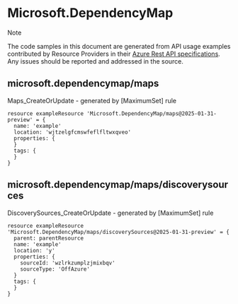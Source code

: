 # Microsoft.DependencyMap
  
> [!NOTE]
> The code samples in this document are generated from API usage examples contributed by Resource Providers in their [Azure Rest API specifications](https://github.com/Azure/azure-rest-api-specs). Any issues should be reported and addressed in the source.


## microsoft.dependencymap/maps

Maps_CreateOrUpdate - generated by [MaximumSet] rule
```bicep
resource exampleResource 'Microsoft.DependencyMap/maps@2025-01-31-preview' = {
  name: 'example'
  location: 'wjtzelgfcmswfeflfltwxqveo'
  properties: {
  }
  tags: {
  }
}
```

## microsoft.dependencymap/maps/discoverysources

DiscoverySources_CreateOrUpdate - generated by [MaximumSet] rule
```bicep
resource exampleResource 'Microsoft.DependencyMap/maps/discoverySources@2025-01-31-preview' = {
  parent: parentResource 
  name: 'example'
  location: 'y'
  properties: {
    sourceId: 'wzlrkzumplzjmixbqv'
    sourceType: 'OffAzure'
  }
  tags: {
  }
}
```
